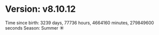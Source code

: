 # Version: v8.10.12
Time since birth: 3239 days, 77736 hours, 4664160 minutes, 279849600 seconds
Season: Summer ☀️
